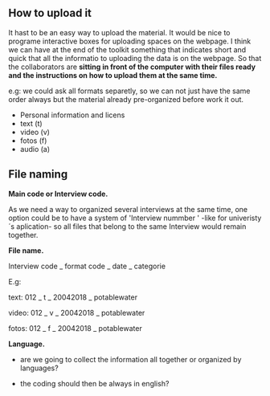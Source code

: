 
## How to upload it

It hast to be an easy way to upload the material. It would be nice to programe interactive boxes for uploading spaces 
on the webpage. I think we can have at the end of the toolkit something that indicates short and quick that all the informatio  to uploading the data is on the webpage. 
So that the collaborators are **sitting in front of the computer with their files ready and the instructions on how to upload them at the same time.** 

e.g: we could ask all formats separetly, so we can not just have the same order always but the material already pre-organized before work it out. 

* Personal information and licens 
* text  (t)
* video  (v)
* fotos  (f)
* audio  (a)



## File naming

**Main code or Interview code.** 

As we need a way to organized several interviews at the same time, one option could be to have a system of 
'Interview nummber ' -like for univeristy´s aplication- so all files that belong to the same Interview would remain together.



**File name.**

Interview code _ format code _ date _ categorie 

E.g: 

text: 012 _ t _ 20042018 _ potablewater

video: 012 _ v _ 20042018 _ potablewater

fotos: 012 _ f _ 20042018 _ potablewater 


**Language.** 

* are we going to collect the information all together or organized by languages? 

* the coding should then be always in english? 

